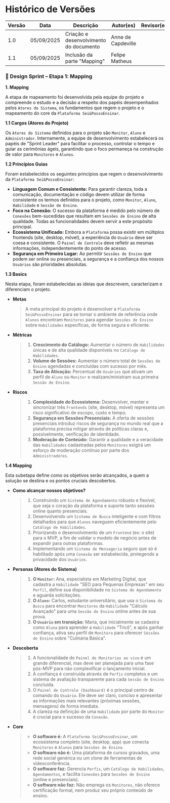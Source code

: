 # Histórico de Versões
| Versão | Data       | Descrição                              | Autor(es)  | Revisor(es) |
| ------ | ---------- | -------------------------------------- | ---------- | ----------- |
| 1.0    | 05/09/2025 | Criação e desenvolvimento do documento | Anne de Capdeville |           |
| 1.1    | 05/09/2025 | Inclusão da parte "Mapping" | Felipe Matheus |           |


### 📍 Design Sprint – Etapa 1: Mapping

**1. Mapping**

A etapa de mapeamento foi desenvolvida pela equipe do projeto e compreende o estudo e a decisão a respeito dos papéis desempenhados pelos `Atores do Sistema`, os fundamentos que regem o projeto e o mapeamento do core da `Plataforma Sei&PossoEnsinar`.

**1.1 Cargos (Atores do Projeto)**

Os `Atores do Sistema` definidos para o projeto são `Monitor`, `Aluno` e `Administrador`. Internamente, a equipe de desenvolvimento estabelecerá os papéis de "Sprint Leader" para facilitar o processo, controlar o tempo e guiar as cerimônias ágeis, garantindo que o foco permaneça na construção de valor para `Monitores` e `Alunos`.

**1.2 Princípios Guias**

Foram estabelecidos os seguintes princípios que regem o desenvolvimento da `Plataforma Sei&PossoEnsinar`:

* **Linguagem Comum e Consistente:** Para garantir clareza, toda a comunicação, documentação e código devem utilizar de forma consistente os termos definidos para o projeto, como `Monitor`, `Aluno`, `Habilidade` e `Sessão de Ensino`.
* **Foco na Conexão:** O sucesso da plataforma é medido pelo número de `Conexões` bem-sucedidas que resultam em `Sessões de Ensino` de alta qualidade. Todas as funcionalidades devem servir a este propósito principal.
* **Ecossistema Unificado:** Embora a `Plataforma` possa existir em múltiplos frontends (site, desktop, móvel), a experiência do `Usuário` deve ser coesa e consistente. O `Painel de Controle` deve refletir as mesmas informações, independentemente do ponto de acesso.
* **Segurança em Primeiro Lugar:** Ao permitir `Sessões de Ensino` que podem ser online ou presenciais, a segurança e a confiança dos nossos `Usuários` são prioridades absolutas.

**1.3 Basics**

Nesta etapa, foram estabelecidas as ideias que descrevem, caracterizam e diferenciam o projeto.

* **Metas**
    > A meta principal do projeto é desenvolver a `Plataforma Sei&PossoEnsinar` para se tornar o ambiente de referência onde `Alunos` encontram `Monitores` para agendar `Sessões de Ensino` sobre `Habilidades` específicas, de forma segura e eficiente.

* **Métricas**
    > 1.  **Crescimento do Catálogo:** Aumentar o número de `Habilidades` únicas e de alta qualidade disponíveis no `Catálogo de Habilidades`.
    > 2.  **Volume de Sessões:** Aumentar o número total de `Sessões de Ensino` agendadas e concluídas com sucesso por mês.
    > 3.  **Taxa de Ativação:** Percentual de `Usuários` que ativam um perfil de `Aluno` ou `Monitor` e realizam/ministram sua primeira `Sessão de Ensino`.

* **Riscos**
    > 1.  **Complexidade do Ecossistema:** Desenvolver, manter e sincronizar três `Frontends` (site, desktop, móvel) representa um risco significativo de escopo, custo e tempo.
    > 2.  **Segurança em Sessões Presenciais:** A oferta de sessões presenciais introduz riscos de segurança no mundo real que a plataforma precisa mitigar através de políticas claras e, possivelmente, verificação de identidade.
    > 3.  **Moderação de Conteúdo:** Garantir a qualidade e a veracidade das `Habilidades` cadastradas pelos `Monitores` exigirá um esforço de moderação contínuo por parte dos `Administradores`.

**1.4 Mapping**

Esta subetapa define como os objetivos serão alcançados, a quem a solução se destina e os pontos cruciais descobertos.

* **Como alcançar nossos objetivos?**
    > 1.  Construindo um `Sistema de Agendamento` robusto e flexível, que seja o coração da plataforma e suporte tanto sessões online quanto presenciais.
    > 2.  Desenvolvendo um `Sistema de Busca` inteligente e com filtros detalhados para que `Alunos` naveguem eficientemente pelo `Catálogo de Habilidades`.
    > 3.  Priorizando o desenvolvimento de um `Frontend` (ex: o site) para o MVP, a fim de validar o modelo de negócio antes de expandir para outras plataformas.
    > 4.  Implementando um `Sistema de Mensageria` seguro que só é habilitado após uma `Conexão` ser estabelecida, protegendo a privacidade dos `Usuários`.

* **Personas (Atores do Sistema)**
    > 1.  **O `Monitor`:** Ana, especialista em Marketing Digital, que cadastra a `Habilidade` "SEO para Pequenas Empresas" em seu `Perfil`, define sua disponibilidade no `Sistema de Agendamento` e aguarda solicitações.
    > 2.  **O `Aluno`:** Carlos, estudante universitário, que usa o `Sistema de Busca` para encontrar `Monitores` da `Habilidade` "Cálculo Avançado" para uma `Sessão de Ensino` online antes de sua prova.
    > 3.  **O `Usuário` em transição:** Maria, que inicialmente se cadastra como `Aluna` para aprender a `Habilidade` "Tricô", e após ganhar confiança, ativa seu perfil de `Monitora` para oferecer `Sessões de Ensino` sobre "Culinária Básica".

* **Descoberta**
    > 1.  A funcionalidade do `Painel de Monitorias ao vivo` é um grande diferencial, mas deve ser planejada para uma fase pós-MVP para não complexificar o lançamento inicial.
    > 2.  A confiança é construída através de `Perfis` completos e um sistema de avaliação transparente para cada `Sessão de Ensino` concluída.
    > 3.  O `Painel de Controle (Dashboard)` é o principal centro de comando do `Usuário`. Ele deve ser claro, conciso e apresentar as informações mais relevantes (próximas sessões, mensagens) de forma imediata.
    > 4.  A clareza na definição de uma `Habilidade` por parte do `Monitor` é crucial para o sucesso da `Conexão`.

* **Core**
    > * **O software é:** A `Plataforma Sei&PossoEnsinar`, um ecossistema completo (site, desktop, app) que conecta `Monitores` e `Alunos` para `Sessões de Ensino`.
    > * **O software não é:** Uma plataforma de cursos gravados, uma rede social genérica ou um clone de ferramentas de videoconferência.
    > * **O software faz:** Gerencia `Perfis`, um `Catálogo de Habilidades`, `Agendamentos`, e facilita `Conexões` para `Sessões de Ensino` (online e presenciais).
    > * **O software não faz:** Não emprega os `Monitores`, não oferece certificação formal, nem produz seu próprio conteúdo de ensino.
